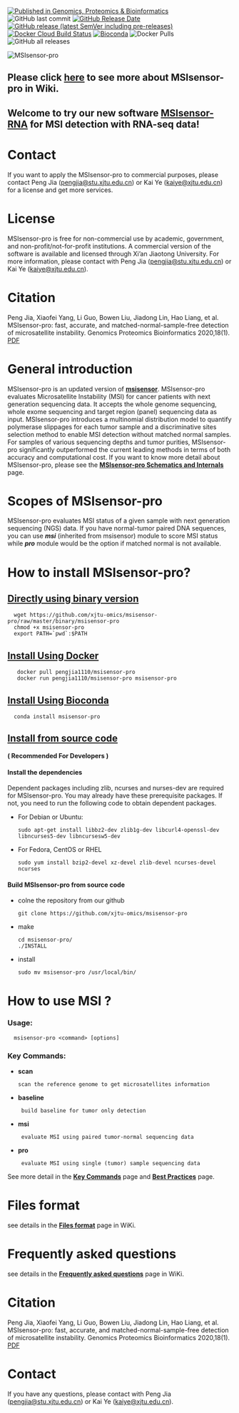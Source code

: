 
[![Published in Genomics, Proteomics & Bioinformatics](https://img.shields.io/badge/Published%20in-GPB-167DA4.svg)](https://www.sciencedirect.com/science/article/pii/S1672022920300218)
![GitHub last commit](https://img.shields.io/github/last-commit/xjtu-omics/msisensor-pro)
[![GitHub Release Date](https://img.shields.io/github/release-date/xjtu-omics/msisensor-pro)](https://github.com/xjtu-omics/msisensor-pro/releases)
[![GitHub release (latest SemVer including pre-releases)](https://img.shields.io/github/v/release/xjtu-omics/msisensor-pro?include_prereleases)](https://github.com/xjtu-omics/msisensor-pro/releases)
[![Docker Cloud Build Status](https://img.shields.io/docker/cloud/build/pengjia1110/msisensor-pro)](https://hub.docker.com/repository/docker/pengjia1110/msisensor-pro)
[![Bioconda](https://img.shields.io/conda/dn/bioconda/msisensor-pro.svg?label=Bioconda)](https://bioconda.github.io/recipes/msisensor-pro/README.html)
![Docker Pulls](https://img.shields.io/docker/pulls/pengjia1110/msisensor-pro)
![GitHub all releases](https://img.shields.io/github/downloads/xjtu-omics/msisensor-pro/total?label="Github")


![MSIsensor-pro](https://raw.githubusercontent.com/xjtu-omics/msisensor-pro/master/fig/logo_msisensor-pro.png)


## Please click [here](https://github.com/xjtu-omics/msisensor-pro/wiki) to see more about MSIsensor-pro in Wiki. 

## Welcome to try our new software [MSIsensor-RNA](https://github.com/xjtu-omics/msisensor-rna) for MSI detection with RNA-seq data!


# Contact

If you want to apply the MSIsensor-pro to commercial purposes, 
please contact Peng Jia (pengjia@stu.xjtu.edu.cn) or 
Kai Ye (kaiye@xjtu.edu.cn) for a license
and get more services.

# License

MSIsensor-pro is free for non-commercial use
by academic, government, and non-profit/not-for-profit institutions. A
commercial version of the software is available and licensed through
Xi’an Jiaotong University. For more information, please contact with
Peng Jia (pengjia@stu.xjtu.edu.cn) or Kai Ye (kaiye@xjtu.edu.cn).



# Citation
Peng Jia, Xiaofei Yang, Li Guo, Bowen Liu, Jiadong Lin, Hao Liang, et al. MSIsensor-pro: fast, accurate, and matched-normal-sample-free detection of microsatellite instability. Genomics Proteomics Bioinformatics 2020,18(1).  [PDF](https://www.sciencedirect.com/science/article/pii/S1672022920300218)


# General introduction

MSIsensor-pro is an updated version of **[msisensor](https://github.com/ding-lab/msisensor)**. MSIsensor-pro evaluates Microsatellite Instability (MSI) for cancer patients with next generation sequencing data. It accepts the whole genome sequencing, whole exome sequencing and target region (panel) sequencing data as input.  MSIsensor-pro introduces a multinomial distribution model to quantify polymerase slippages for each tumor sample and a discriminative sites selection method to enable MSI detection without matched normal samples. For samples of various sequencing depths and tumor purities, MSIsensor-pro significantly outperformed the current leading methods in terms of both accuracy and computational cost. If you want to know more detail about MSIsensor-pro, please see the **[MSIsensor-pro Schematics and Internals](https://github.com/xjtu-omics/msisensor-pro/wiki/MSIsensor-pro-Schematics-and-Internals)** page.

# Scopes of MSIsensor-pro

MSIsensor-pro evaluates MSI status of a given sample with next generation sequencing (NGS) data. If you have normal-tumor paired DNA sequences, you can use _**msi**_ (inherited from msisensor) module to score MSI status while _**pro**_ module would be the option if matched normal is not available.

# How to install MSIsensor-pro?

## [ Directly using binary version ](https://github.com/xjtu-omics/msisensor-pro/wiki/How-to-install-MSIsensor-pro#directly-using-binary-version) 

      wget https://github.com/xjtu-omics/msisensor-pro/raw/master/binary/msisensor-pro
      chmod +x msisensor-pro 
      export PATH=`pwd`:$PATH

## [ Install Using Docker ](https://github.com/xjtu-omics/msisensor-pro/wiki/How-to-install-MSIsensor-pro#install-using-docker)

       docker pull pengjia1110/msisensor-pro   
       docker run pengjia1110/msisensor-pro msisensor-pro

## [ Install Using Bioconda ](https://github.com/xjtu-omics/msisensor-pro/wiki/How-to-install-MSIsensor-pro#install-from-source-code)


      conda install msisensor-pro
      

## [ Install from source code ](https://github.com/xjtu-omics/msisensor-pro/wiki/How-to-install-MSIsensor-pro#install-from-source-code)

**( Recommended For Developers )**


#### Install the dependencies
  Dependent packages including zlib, ncurses and nurses-dev are required for MSIsensor-pro. You may already have these prerequisite packages. If not, you need to run the following code to obtain dependent packages.

* For Debian or Ubuntu:

      sudo apt-get install libbz2-dev zlib1g-dev libcurl4-openssl-dev libncurses5-dev libncursesw5-dev

* For Fedora, CentOS or RHEL

      sudo yum install bzip2-devel xz-devel zlib-devel ncurses-devel ncurses

#### Build MSIsensor-pro from source code
* colne the repository from our github

      git clone https://github.com/xjtu-omics/msisensor-pro

* make 

      cd msisensor-pro/
      ./INSTALL
 
* install

      sudo mv msisensor-pro /usr/local/bin/


 

# How to use MSI ? 

### Usage:   
   
      msisensor-pro <command> [options]

### Key Commands:

* **scan**
	  
      scan the reference genome to get microsatellites information

* **baseline**

	   build baseline for tumor only detection

* **msi**

	   evaluate MSI using paired tumor-normal sequencing data

* **pro**

	   evaluate MSI using single (tumor) sample sequencing data 

See more detail in the **[Key Commands](https://github.com/xjtu-omics/msisensor-pro/wiki/Key-Commands)** page and **[Best Practices](https://github.com/xjtu-omics/msisensor-pro/wiki/Best-Practices)** page.

# Files  format

  see details in the **[Files format](https://github.com/xjtu-omics/msisensor-pro/wiki/Files-format)** page in WiKi.
## 
# Frequently asked questions
   
  see details in the **[Frequently asked questions](https://github.com/xjtu-omics/msisensor-pro/wiki/Frequently-Asked-Questions)** page in WiKi.


# Citation
  Peng Jia, Xiaofei Yang, Li Guo, Bowen Liu, Jiadong Lin, Hao Liang, et al. MSIsensor-pro: fast, accurate, and matched-normal-sample-free detection of microsatellite instability. Genomics Proteomics Bioinformatics 2020,18(1).  [PDF](https://www.sciencedirect.com/science/article/pii/S1672022920300218)   
   
# Contact

If you have any questions, please contact with Peng Jia (pengjia@stu.xjtu.edu.cn) or Kai Ye (kaiye@xjtu.edu.cn).


